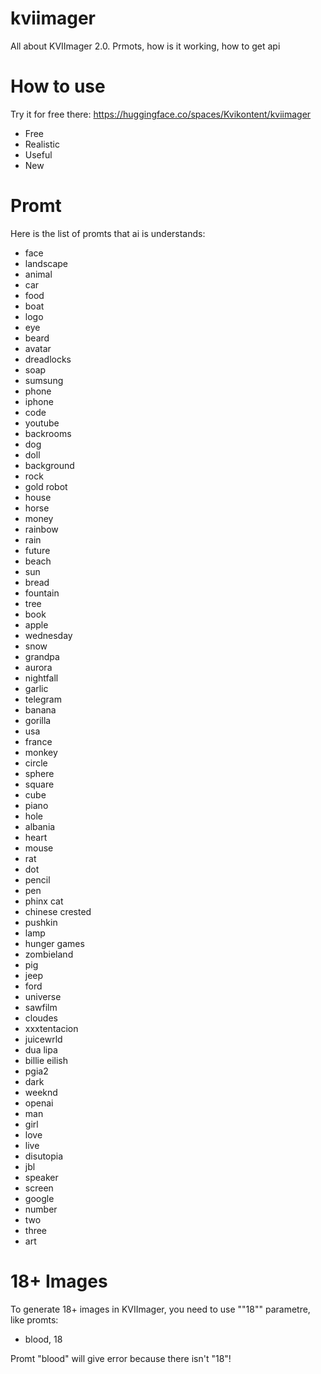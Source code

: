 # kviimager
All about KVIImager 2.0. Prmots, how is it working, how to get api

# How to use
Try it for free there: https://huggingface.co/spaces/Kvikontent/kviimager
- Free
- Realistic
- Useful
- New

# Promt
Here is the list of promts that ai is understands:
- face
- landscape
- animal
- car
- food
- boat
- logo
- eye
- beard
- avatar
- dreadlocks
- soap
- sumsung
- phone
- iphone
- code
- youtube
- backrooms
- dog
- doll
- background
- rock
- gold robot
- house
- horse
- money
- rainbow
- rain
- future
- beach
- sun
- bread
- fountain
- tree
- book
- apple
- wednesday
- snow
- grandpa
- aurora
- nightfall
- garlic
- telegram
- banana
- gorilla
- usa
- france
- monkey
- circle
- sphere
- square
- cube
- piano
- hole
- albania
- heart
- mouse
- rat
- dot
- pencil
- pen
- phinx cat
- chinese crested
- pushkin
- lamp
- hunger games
- zombieland
- pig
- jeep
- ford
- universe
- sawfilm
- cloudes
- xxxtentacion
- juicewrld
- dua lipa
- billie eilish
- pgia2
- dark
- weeknd
- openai
- man
- girl
- love
- live
- disutopia
- jbl
- speaker
- screen
- google
- number
- two
- three
- art

# 18+ Images

To generate 18+ images in KVIImager, you need to use ""18"" parametre, like promts:
- blood, 18
  
Promt "blood" will give error because there isn't "18"!
  

